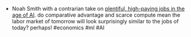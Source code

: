 - Noah Smith with a contrarian take on [plentiful, high-paying jobs in the age of AI](https://www.noahpinion.blog/p/plentiful-high-paying-jobs-in-the). do comparative advantage and scarce compute mean the labor market of tomorrow will look surprisingly similar to the jobs of today? perhaps! #economics #ml #AI